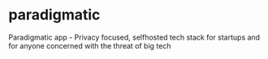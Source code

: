 # paradigmatic
Paradigmatic app - Privacy focused, selfhosted tech stack for startups and  for anyone concerned with the threat of big tech

